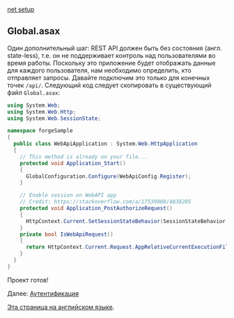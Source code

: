[net setup](environment/setup/net.md ':include :type=markdown')

## Global.asax

Один дополнительный шаг: REST API должен быть без состояния (англ. state-less), т.е. он не поддерживает контроль над пользователями во время работы. Поскольку это приложение будет отображать данные для каждого пользователя, нам необходимо определить, кто отправляет запросы. Давайте подключим это только для конечных точек `/api/`. Следующий код следует скопировать в существующий файл `Global.asax`:

```csharp
using System.Web;
using System.Web.Http;
using System.Web.SessionState;

namespace forgeSample
{
  public class WebApiApplication : System.Web.HttpApplication
  {
    // This method is already on your file...
    protected void Application_Start()
    {
      GlobalConfiguration.Configure(WebApiConfig.Register);
    }

    // Enable session on WebAPI app
    // Credit: https://stackoverflow.com/a/17539008/4838205
    protected void Application_PostAuthorizeRequest()
    {
      HttpContext.Current.SetSessionStateBehavior(SessionStateBehavior.Required);
    }
    private bool IsWebApiRequest()
    {
      return HttpContext.Current.Request.AppRelativeCurrentExecutionFilePath.StartsWith("~/api");
    }
  }
}
```

Проект готов!

Далее: [Аутентификация](oauth/3legged/)

[Эта страница на английском языке](https://learnforge.autodesk.io/#/environment/setup/net_3legged).

